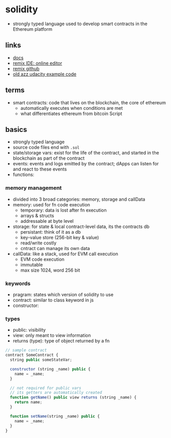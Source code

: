 # solidity

- strongly typed language used to develop smart contracts in the Ethereum platform

## links

- [docs](https://docs.soliditylang.org/en/latest/index.html#getting-started)
- [remix IDE: online editor](https://remix.ethereum.org)
- [remix github](https://github.com/ethereum/remix-project)
- [old azz udacity example code](https://github.com/udacity/nd1309-work-code/tree/master/Course_Identity_And_Smart_Contracts/solidity)

## terms

- smart contracts: code that lives on the blockchain, the core of ethereum
  - automatically executes when conditions are met
  - what differentiates ethereum from bitcoin Script

## basics

- strongly typed language
- source code files end with `.sol`
- state/storage vars: exist for the life of the contract, and started in the blockchain as part of the contract
- events: events and logs emitted by the contract; dApps can listen for and react to these events
- functions:

### memory management

- divided into 3 broad categories: memory, storage and callData
- memory: used for fn code execution
  - temporary: data is lost after fn execution
  - arrays & structs
  - addressable at byte level
- storage: for state & local contract-level data, its the contracts db
  - persistant: think of it as a db
  - key-value store (256-bit key & value)
  - read/write costly
  - cntract can manage its own data
- callData: like a stack, used for EVM call execution
  - EVM code execution
  - immutable
  - max size 1024, word 256 bit

### keywords

- pragram: states which version of solidity to use
- contract: similar to class keyword in js
- constructor:

### types

- public: visibility
- view: only meant to view information
- returns (type): type of object returned by a fn

```js
// sample contract
contract SomeContract {
  string public someStateVar;

  constructor (string _name) public {
    name = _name;
  }

  // not required for public vars
  // its getters are automatically created
  function getName() public view returns (string _name) {
    return name;
  }

  function setName(string _name) public {
    name = _name;
  }
}

```
